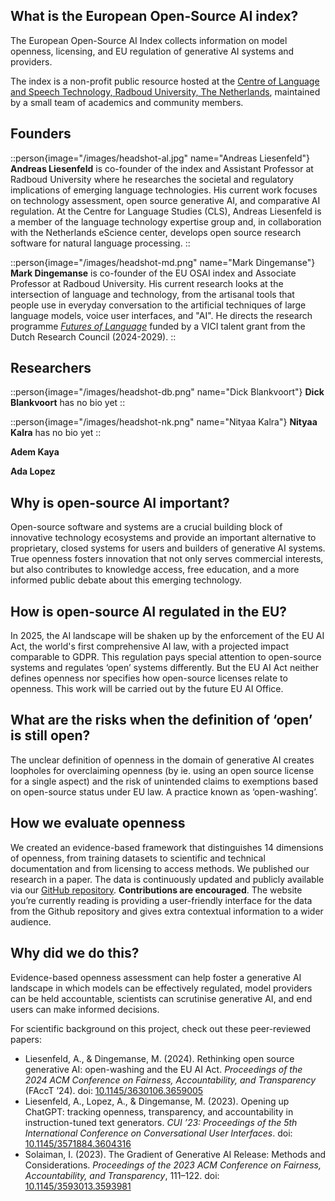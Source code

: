 ## What is the European Open-Source AI index?
The European Open-Source AI Index collects information on model openness, licensing, and EU regulation of generative AI systems and providers.

The index is a non-profit public resource hosted at the [Centre of Language and Speech Technology, Radboud University, The Netherlands](https://www.ru.nl/en/cls/clst), maintained by a small team of academics and community members.

## Founders

::person{image="/images/headshot-al.jpg" name="Andreas Liesenfeld"}
__Andreas Liesenfeld__ is co-founder of the index and Assistant Professor at Radboud University where he researches the societal and regulatory implications of emerging language technologies. His current work focuses on technology assessment, open source generative AI, and comparative AI regulation. At the Centre for Language Studies (CLS), Andreas Liesenfeld is a member of the language technology expertise group and, in collaboration with the Netherlands eScience center, develops open source research software for natural language processing.
::

::person{image="/images/headshot-md.png" name="Mark Dingemanse"}
__Mark Dingemanse__ is co-founder of the EU OSAI index and Associate Professor at Radboud University. His current research looks at the intersection of language and technology, from the artisanal tools that people use in everyday conversation to the artificial techniques of large language models, voice user interfaces, and "AI". He directs the research programme _[Futures of Language](https://markdingemanse.net/futures "Futures of Language")_ funded by a VICI talent grant from the Dutch Research Council (2024-2029). 
::

## Researchers

::person{image="/images/headshot-db.png" name="Dick Blankvoort"}
__Dick Blankvoort__ has no bio yet
::

::person{image="/images/headshot-nk.png" name="Nityaa Kalra"}
__Nityaa Kalra__ has no bio yet
::

__Adem Kaya__

__Ada Lopez__

## Why is open-source AI important?
Open-source software and systems are a crucial building block of innovative technology ecosystems and provide an important alternative to proprietary, closed systems for users and builders of generative AI systems. True openness fosters innovation that not only serves commercial interests, but also contributes to knowledge access, free education, and a more informed public debate about this emerging technology.

## How is open-source AI regulated in the EU?
In 2025, the AI landscape will be shaken up by the enforcement of the EU AI Act, the world's first comprehensive AI law, with a projected impact comparable to GDPR. This regulation pays special attention to open-source systems and regulates ‘open’ systems differently. But the EU AI Act neither defines openness nor specifies how open-source licenses relate to openness. This work will be carried out by the future EU AI Office.

## What are the risks when the definition of ‘open’ is still open?
The unclear definition of openness in the domain of generative AI creates loopholes for overclaiming openness (by ie. using an open source license for a single aspect) and the risk of unintended claims to exemptions based on open-source status under EU law. A practice known as ‘open-washing’.

## How we evaluate openness
We created an evidence-based framework that distinguishes 14 dimensions of openness, from training datasets to scientific and technical documentation and from licensing to access methods. We published our research in a paper. The data is continuously updated and publicly available via our [GitHub repository](https://github.com/Language-Technology-Assessment/main-database). **Contributions are encouraged**. The website you’re currently reading is providing a user-friendly interface for the data from the Github repository and gives extra contextual information to a wider audience.

## Why did we do this?
Evidence-based openness assessment can help foster a generative AI landscape in which models can be effectively regulated, model providers can be held accountable, scientists can scrutinise generative AI, and end users can make informed decisions.

For scientific background on this project, check out these peer-reviewed papers:

- Liesenfeld, A., & Dingemanse, M. (2024). Rethinking open source generative AI: open-washing and the EU AI Act. _Proceedings of the 2024 ACM Conference on Fairness, Accountability, and Transparency_ (FAccT ’24). doi: [10.1145/3630106.3659005](https://dl.acm.org/doi/10.1145/3630106.3659005) 
- Liesenfeld, A., Lopez, A., & Dingemanse, M. (2023). Opening up ChatGPT: tracking openness, transparency, and accountability in instruction-tuned text generators. _CUI ’23: Proceedings of the 5th International Conference on Conversational User Interfaces_. doi: [10.1145/3571884.3604316](https://doi.org/10.1145/3571884.3604316)
- Solaiman, I. (2023). The Gradient of Generative AI Release: Methods and Considerations. _Proceedings of the 2023 ACM Conference on Fairness, Accountability, and Transparency_, 111–122. doi: [10.1145/3593013.3593981](https://doi.org/10.1145/3593013.3593981)
